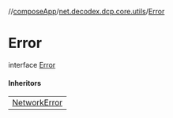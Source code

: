 //[composeApp](../../../index.md)/[net.decodex.dcp.core.utils](../index.md)/[Error](index.md)

# Error

interface [Error](index.md)

#### Inheritors

| |
|---|
| [NetworkError](../-network-error/index.md) |
